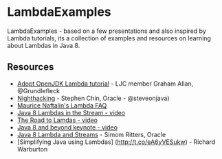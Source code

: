 LambdaExamples
==============

LambdaExamples - based on a few presentations and also inspired by Lambda tutorials, its a collection of examples and resources on learning about Lambdas in Java 8.

Resources
---------
- [Adopt OpenJDK Lambda tutorial](https://github.com/AdoptOpenJDK/lambda-tutorial) - LJC member Graham Allan, @Grundlefleck
- [Nighthacking](https://github.com/NightHacking/LambdasHacking) - Stephen Chin, Oracle - @steveonjava)
- [Maurice Naftalin's Lambda FAQ](http://www.lambdafaq.org/)
- [Java 8 Lambdas in the Stream - video](http://parleys.com/play/535fbe6ee4b03397a8eee8ea/chapter0/about)
- [The Road to Lamdas - video](http://parleys.com/play/5250e2fbe4b0c4f11ec57682/about)
- [Java 8 and beyond keynote - video](http://parleys.com/play/52ada612e4b0cc758a757a77/chapter68/about) 
- [Java 8 Lambda and Streams](http://www.infoq.com/presentations/lambda-streams-java-8) - Simom Ritters, Oracle
- [Simplifying Java using Lambdas] (http://t.co/eA6yVESukw) - Richard Warburton
